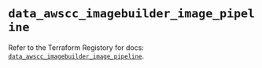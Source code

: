 # `data_awscc_imagebuilder_image_pipeline`

Refer to the Terraform Registory for docs: [`data_awscc_imagebuilder_image_pipeline`](https://registry.terraform.io/providers/hashicorp/awscc/0.70.0/docs/data-sources/imagebuilder_image_pipeline).
